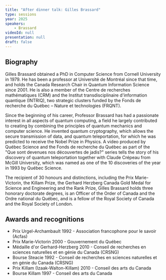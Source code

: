 ```yaml
---
title: "After dinner talk: Gilles Brassard"
type: sessions
year: 2025
speakers:
    - Brassard
videoId: null
presentation: null
draft: false
---
```


## Biography

Gilles Brassard obtained a PhD in Computer Science from Cornell University in 1979. He has been a professor at Université de Montréal since that time, and holds the Canada Research Chair in Quantum Information Science since 2001. He is also a member of the Centre de recherches mathématiques (CRM) and the Institut transdisciplinaire d'information quantique (INTRIQ), two strategic clusters funded by the Fonds de recherche du Québec – Nature et technologies (FRQNT).

Since the beginning of his career, Professor Brassard has had a passionate interest in all aspects of quantum computing, a field he largely contributed to creating by combining the principles of quantum mechanics and computer science. He invented quantum cryptography, which allows the secure transmission of data, and quantum teleportation, for which he was predicted to receive the Nobel Prize in Physics. A video  produced by Québec Science and the Fonds de recherche du Québec as part of the "Que sont devenues nos découvertes de jadis?"  series tells the story of his discovery of quantum teleportation together with Claude Crépeau from McGill University, which was named as one of the 10 discoveries of the year in 1993 by Québec Science.

The recipient of 30 honours and distinctions, including the Prix Marie-Victorin, the Killam Prize, the Gerhard Herzberg Canada Gold Medal for Science and Engineering and the Rank Prize, Gilles Brassard holds three honorary doctorate degrees, is an Officer of the Order of Canada and the Ordre national du Québec, and is a fellow of the Royal Society of Canada and the Royal Society of London.

## Awards and recognitions

- Prix Urgel-Archambault 1992 - Association francophone pour le savoir (Acfas)
- Prix Marie-Victorin 2000 - Gouvernement du Québec
- Médaille d'or Gerhard-Herzberg 2010 - Conseil de recherches en sciences naturelles et en génie du Canada (CRSNG)
- Bourse Steacie 1992 - Conseil de recherches en sciences naturelles et en génie du Canada (CRSNG)
- Prix Killam (Izaak-Walton-Killam) 2010 - Conseil des arts du Canada
- Bourse Killam 1997 - Conseil des arts du Canada